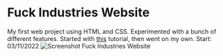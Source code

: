 # Fuck Industries Website

My first web project using HTML and CSS. 
Experimented with a bunch of different features. 
Started with [this](https://youtu.be/lAOkx2yZESY) tutorial, then went on my own.
Start: 03/11/2022
![Screenshot Fuck Industries Website](https://user-images.githubusercontent.com/101637455/158461309-942d51fa-419e-409d-ab32-79db064caf5c.png)
